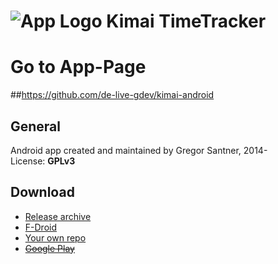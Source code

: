![App Logo](https://raw.githubusercontent.com/de-live-gdev/kimai-android/master/res/drawable-hdpi/ic_launcher.png "App Logo") Kimai TimeTracker
=======

# Go to App-Page
##<https://github.com/de-live-gdev/kimai-android>

## General
Android app created and maintained by Gregor Santner, 2014-  
License: **GPLv3**  


## Download

* [Release archive](https://github.com/de-live-gdev/kimai-android/releases)
* [F-Droid](https://f-droid.org/repository/browse/?fdid=de.live.gdev.timetracker)
* [Your own repo](https://github.com/de-live-gdev/kimai-android/tree/master/additional/fdroid)
* [~~Google Play~~](https://play.google.com/store/apps/details?id=de.live.gdev.timetracker)
